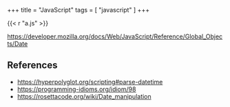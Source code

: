 +++
title = "JavaScript"
tags = [ "javascript" ]
+++

{{< r "a.js" >}}

<https://developer.mozilla.org/docs/Web/JavaScript/Reference/Global_Objects/Date>

## References

- <https://hyperpolyglot.org/scripting#parse-datetime>
- <https://programming-idioms.org/idiom/98>
- <https://rosettacode.org/wiki/Date_manipulation>
